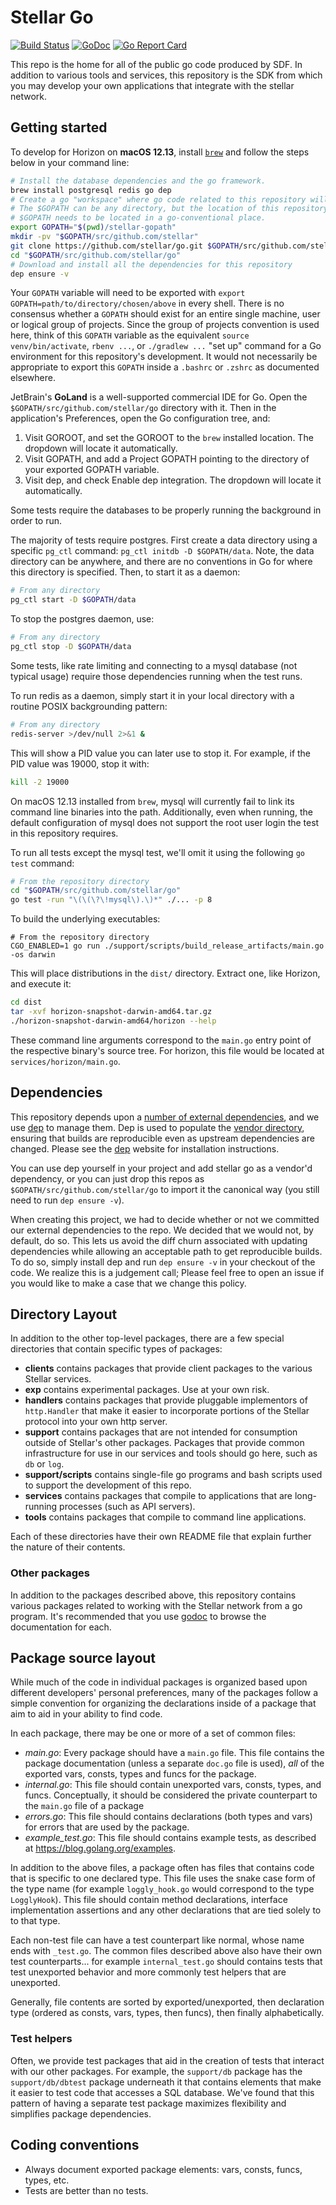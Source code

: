 # Stellar Go 
[![Build Status](https://travis-ci.org/stellar/go.svg?branch=master)](https://travis-ci.org/stellar/go) 
[![GoDoc](https://godoc.org/github.com/stellar/go?status.svg)](https://godoc.org/github.com/stellar/go)
[![Go Report Card](https://goreportcard.com/badge/github.com/stellar/go)](https://goreportcard.com/report/github.com/stellar/go)

This repo is the home for all of the public go code produced by SDF.  In addition to various tools and services, this repository is the SDK from which you may develop your own applications that integrate with the stellar network.

## Getting started

To develop for Horizon on **macOS 12.13**, install [`brew`](brew.sh) and follow the steps below in your command line:

```sh
# Install the database dependencies and the go framework.
brew install postgresql redis go dep
# Create a go "workspace" where go code related to this repository will be stored.
# The $GOPATH can be any directory, but the location of this repository within the
# $GOPATH needs to be located in a go-conventional place. 
export GOPATH="$(pwd)/stellar-gopath"
mkdir -pv "$GOPATH/src/github.com/stellar"
git clone https://github.com/stellar/go.git $GOPATH/src/github.com/stellar/go
cd "$GOPATH/src/github.com/stellar/go"
# Download and install all the dependencies for this repository
dep ensure -v
```

Your `GOPATH` variable will need to be exported with `export GOPATH=path/to/directory/chosen/above` in every shell. There is no consensus whether a `GOPATH` should exist for an entire single machine, user or logical group of projects. Since the group of projects convention is used here, think of this `GOPATH` variable as the equivalent `source venv/bin/activate`, `rbenv ...`, or `./gradlew ...` "set up" command for a Go environment for this repository's development. It would not necessarily be appropriate to export this `GOPATH` inside a `.bashrc` or `.zshrc` as documented elsewhere.

JetBrain's **GoLand** is a well-supported commercial IDE for Go. Open the `$GOPATH/src/github.com/stellar/go` directory with it. Then in the application's Preferences, open the Go configuration tree, and:

 1. Visit GOROOT, and set the GOROOT to the `brew` installed location. The dropdown will locate it automatically.
 2. Visit GOPATH, and add a Project GOPATH pointing to the directory of your exported GOPATH variable.
 3. Visit dep, and check Enable dep integration. The dropdown will locate it automatically.
 
Some tests require the databases to be properly running the background in order to run.

The majority of tests require postgres. First create a data directory using a specific `pg_ctl` command: `pg_ctl initdb -D $GOPATH/data`. Note, the data directory can be anywhere, and there are no conventions in Go for where this directory is specified. Then, to start it as a daemon:

```sh
# From any directory
pg_ctl start -D $GOPATH/data
```

To stop the postgres daemon, use:

```sh
# From any directory
pg_ctl stop -D $GOPATH/data
```

Some tests, like rate limiting and connecting to a mysql database (not typical usage) require those dependencies running when the test runs.

To run redis as a daemon, simply start it in your local directory with a routine POSIX backgrounding pattern:

```sh
# From any directory
redis-server >/dev/null 2>&1 &
```

This will show a PID value you can later use to stop it. For example, if the PID value was 19000, stop it with:

```sh
kill -2 19000
```

On macOS 12.13 installed from `brew`, mysql will currently fail to link its command line binaries into the path. Additionally, even when running, the default configuration of mysql does not support the root user login the test in this repository requires.

To run all tests except the mysql test, we'll omit it using the following `go test` command:

```sh
# From the repository directory
cd "$GOPATH/src/github.com/stellar/go"
go test -run "\(\(\?\!mysql\).\)*" ./... -p 8
```

To build the underlying executables:

```
# From the repository directory
CGO_ENABLED=1 go run ./support/scripts/build_release_artifacts/main.go -os darwin
```

This will place distributions in the `dist/` directory. Extract one, like Horizon, and execute it:

```sh
cd dist
tar -xvf horizon-snapshot-darwin-amd64.tar.gz
./horizon-snapshot-darwin-amd64/horizon --help
```

These command line arguments correspond to the `main.go` entry point of the respective binary's source tree. For horizon, this file would be located at `services/horizon/main.go`.

## Dependencies

This repository depends upon a [number of external dependencies](./Gopkg.lock), and we use [dep](https://golang.github.io/dep/) to manage them.  Dep is used to populate the [vendor directory](https://golang.github.io/dep/docs/ensure-mechanics.html), ensuring that builds are reproducible even as upstream dependencies are changed. Please see the [dep](https://golang.github.io/dep/) website for installation instructions.

You can use dep yourself in your project and add stellar go as a vendor'd dependency, or you can just drop this repos as `$GOPATH/src/github.com/stellar/go` to import it the canonical way (you still need to run `dep ensure -v`).

When creating this project, we had to decide whether or not we committed our external dependencies to the repo.  We decided that we would not, by default, do so.  This lets us avoid the diff churn associated with updating dependencies while allowing an acceptable path to get reproducible builds.  To do so, simply install dep and run `dep ensure -v` in your checkout of the code.  We realize this is a judgement call; Please feel free to open an issue if you would like to make a case that we change this policy.


## Directory Layout

In addition to the other top-level packages, there are a few special directories that contain specific types of packages:

* **clients** contains packages that provide client packages to the various Stellar services.
* **exp** contains experimental packages.  Use at your own risk.
* **handlers** contains packages that provide pluggable implementors of `http.Handler` that make it easier to incorporate portions of the Stellar protocol into your own http server. 
* **support** contains packages that are not intended for consumption outside of Stellar's other packages.  Packages that provide common infrastructure for use in our services and tools should go here, such as `db` or `log`. 
* **support/scripts** contains single-file go programs and bash scripts used to support the development of this repo. 
* **services** contains packages that compile to applications that are long-running processes (such as API servers).
* **tools** contains packages that compile to command line applications.

Each of these directories have their own README file that explain further the nature of their contents.

### Other packages

In addition to the packages described above, this repository contains various packages related to working with the Stellar network from a go program.  It's recommended that you use [godoc](https://godoc.org/github.com/stellar/go#pkg-subdirectories) to browse the documentation for each.


## Package source layout

While much of the code in individual packages is organized based upon different developers' personal preferences, many of the packages follow a simple convention for organizing the declarations inside of a package that aim to aid in your ability to find code.

In each package, there may be one or more of a set of common files:

- *main.go*: Every package should have a `main.go` file.  This file contains the package documentation (unless a separate `doc.go` file is used), _all_ of the exported vars, consts, types and funcs for the package. 
- *internal.go*:  This file should contain unexported vars, consts, types, and funcs.  Conceptually, it should be considered the private counterpart to the `main.go` file of a package
- *errors.go*: This file should contains declarations (both types and vars) for errors that are used by the package.
- *example_test.go*: This file should contains example tests, as described at https://blog.golang.org/examples.

In addition to the above files, a package often has files that contains code that is specific to one declared type.  This file uses the snake case form of the type name (for example `loggly_hook.go` would correspond to the type `LogglyHook`).  This file should contain method declarations, interface implementation assertions and any other declarations that are tied solely to to that type.

Each non-test file can have a test counterpart like normal, whose name ends with `_test.go`.  The common files described above also have their own test counterparts... for example `internal_test.go` should contains tests that test unexported behavior and more commonly test helpers that are unexported.

Generally, file contents are sorted by exported/unexported, then declaration type  (ordered as consts, vars, types, then funcs), then finally alphabetically.

### Test helpers

Often, we provide test packages that aid in the creation of tests that interact with our other packages.  For example, the `support/db` package has the `support/db/dbtest` package underneath it that contains elements that make it easier to test code that accesses a SQL database.  We've found that this pattern of having a separate test package maximizes flexibility and simplifies package dependencies.


## Coding conventions

- Always document exported package elements: vars, consts, funcs, types, etc.
- Tests are better than no tests.
